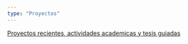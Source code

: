```yaml
---
type: "Proyectos"
---
```


[Proyectos recientes, actividades academicas y tesis guiadas](proyectos/)
​

